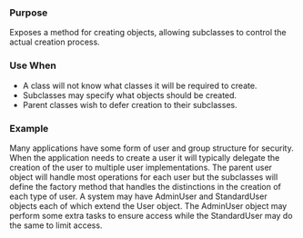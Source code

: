 ### Purpose
Exposes a method for creating objects, allowing subclasses to
control the actual creation process.
### Use When
- A class will not know what classes it will be required to create.
- Subclasses may specify what objects should be created.
- Parent classes wish to defer creation to their subclasses.
### Example
Many applications have some form of user and group structure
for security. When the application needs to create a user it will
typically delegate the creation of the user to multiple user
implementations. The parent user object will handle most
operations for each user but the subclasses will define the factory
method that handles the distinctions in the creation of each type
of user. A system may have AdminUser and StandardUser objects
each of which extend the User object. The AdminUser object
may perform some extra tasks to ensure access while the
StandardUser may do the same to limit access.